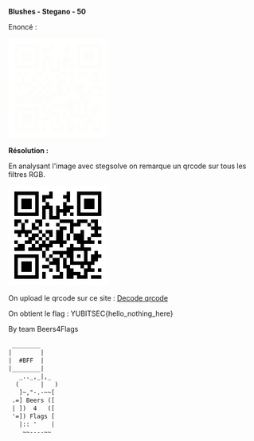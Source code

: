 **Blushes - Stegano - 50**

Enoncé :


![Alt](img/indir.png "enonce")


__Résolution :__

En analysant l'image avec stegsolve on remarque un qrcode sur tous les filtres RGB.


![Alt](img/solved.bmp "qrcode")

On upload le qrcode sur ce site :
[Decode qrcode](https://zxing.org/)


On obtient le flag : 
YUBITSEC{hello_nothing_here}

By team Beers4Flags


```
 ________
|        |
|  #BFF  |
|________|
   _.._,_|,_
  (      |   )
   ]~,"-.-~~[
 .=] Beers ([
 | ])  4   ([
 '=]) Flags [
   |:: '    |
    ~~----~~
```
